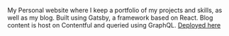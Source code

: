 My Personal website where I keep a portfolio of my projects and skills, as well as my blog.
Built using Gatsby, a framework based on React. Blog content is host on Contentful and queried using GraphQL.
[Deployed here](https://davidchia.netlify.app/)
